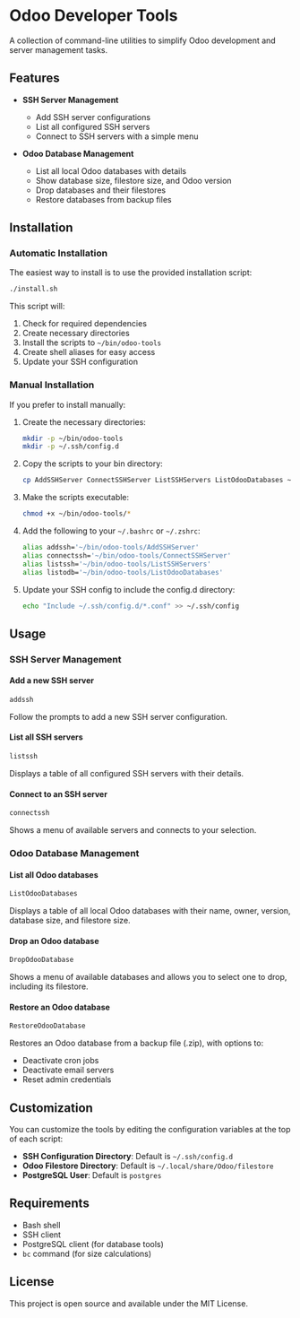 # Odoo Developer Tools

A collection of command-line utilities to simplify Odoo development and server management tasks.

## Features

- **SSH Server Management**
  - Add SSH server configurations
  - List all configured SSH servers
  - Connect to SSH servers with a simple menu

- **Odoo Database Management**
  - List all local Odoo databases with details
  - Show database size, filestore size, and Odoo version
  - Drop databases and their filestores
  - Restore databases from backup files

## Installation

### Automatic Installation

The easiest way to install is to use the provided installation script:

```bash
./install.sh
```

This script will:
1. Check for required dependencies
2. Create necessary directories
3. Install the scripts to `~/bin/odoo-tools`
4. Create shell aliases for easy access
5. Update your SSH configuration

### Manual Installation

If you prefer to install manually:

1. Create the necessary directories:
   ```bash
   mkdir -p ~/bin/odoo-tools
   mkdir -p ~/.ssh/config.d
   ```

2. Copy the scripts to your bin directory:
   ```bash
   cp AddSSHServer ConnectSSHServer ListSSHServers ListOdooDatabases ~/bin/odoo-tools/
   ```

3. Make the scripts executable:
   ```bash
   chmod +x ~/bin/odoo-tools/*
   ```

4. Add the following to your `~/.bashrc` or `~/.zshrc`:
   ```bash
   alias addssh='~/bin/odoo-tools/AddSSHServer'
   alias connectssh='~/bin/odoo-tools/ConnectSSHServer'
   alias listssh='~/bin/odoo-tools/ListSSHServers'
   alias listodb='~/bin/odoo-tools/ListOdooDatabases'
   ```

5. Update your SSH config to include the config.d directory:
   ```bash
   echo "Include ~/.ssh/config.d/*.conf" >> ~/.ssh/config
   ```

## Usage

### SSH Server Management

#### Add a new SSH server
```bash
addssh
```
Follow the prompts to add a new SSH server configuration.

#### List all SSH servers
```bash
listssh
```
Displays a table of all configured SSH servers with their details.

#### Connect to an SSH server
```bash
connectssh
```
Shows a menu of available servers and connects to your selection.

### Odoo Database Management

#### List all Odoo databases
```bash
ListOdooDatabases
```
Displays a table of all local Odoo databases with their name, owner, version, database size, and filestore size.

#### Drop an Odoo database
```bash
DropOdooDatabase
```
Shows a menu of available databases and allows you to select one to drop, including its filestore.

#### Restore an Odoo database
```bash
RestoreOdooDatabase
```
Restores an Odoo database from a backup file (.zip), with options to:
- Deactivate cron jobs
- Deactivate email servers
- Reset admin credentials

## Customization

You can customize the tools by editing the configuration variables at the top of each script:

- **SSH Configuration Directory**: Default is `~/.ssh/config.d`
- **Odoo Filestore Directory**: Default is `~/.local/share/Odoo/filestore`
- **PostgreSQL User**: Default is `postgres`

## Requirements

- Bash shell
- SSH client
- PostgreSQL client (for database tools)
- `bc` command (for size calculations)

## License

This project is open source and available under the MIT License.